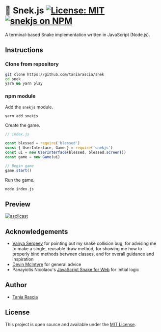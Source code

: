 # 🐍 Snek.js [![License: MIT](https://img.shields.io/badge/License-MIT-blue.svg)](https://opensource.org/licenses/MIT) [![snekjs on NPM](https://img.shields.io/npm/v/snekjs.svg?color=green&label=snekjs)](https://www.npmjs.com/package/snekjs)

A terminal-based Snake implementation written in JavaScript (Node.js).

## Instructions

### Clone from repository

```bash
git clone https://github.com/taniarascia/snek
cd snek
yarn && yarn play
```

### npm module

Add the `snekjs` module.

```bash
yarn add snekjs
```

Create the game.

```js
// index.js

const blessed = require('blessed')
const { UserInterface, Game } = require('snekjs')
const ui = new UserInterface(blessed, blessed.screen())
const game = new Game(ui)

// Begin game
game.start()
```

Run the game.

```bash
node index.js
```

## Preview

[![asciicast](https://asciinema.org/a/239667.svg)](https://asciinema.org/a/239667)

## Acknowledgements

- [Vanya Sergeev](https://sergeev.io) for pointing out my snake collision bug, for advising me to make a single, reusable draw method, for showing me how to properly bind methods between classes, and for overall guidance and inspiration
- [Devin McIntyre](https://www.dev-eloper.com/) for general advice
- Panayiotis Nicolaou's [JavaScript Snake for Web](https://medium.freecodecamp.org/think-like-a-programmer-how-to-build-snake-using-only-javascript-html-and-css-7b1479c3339e) for initial logic

## Author

- [Tania Rascia](https://www.taniarascia.com)

## License

This project is open source and available under the [MIT License](LICENSE).
